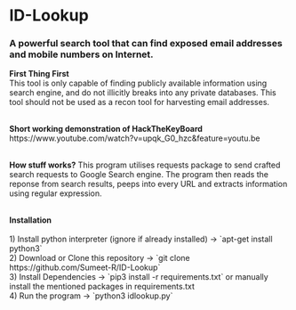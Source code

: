 # ID-Lookup
<h3>A powerful search tool that can find exposed email addresses and mobile numbers on Internet.</h3>

<b>First Thing First</b><br>
This tool is only capable of finding publicly available information using search engine, and do not illicitly breaks into any private databases. This tool should not be used as a recon tool for harvesting email addresses.


<br>
<b> Short working demonstration of HackTheKeyBoard </b><br>
https://www.youtube.com/watch?v=upqk_G0_hzc&feature=youtu.be
<br><br>

<b>How stuff works?</b>
This program  utilises requests package to send crafted search requests to Google Search engine. The program then reads the reponse from search results, peeps into every URL and extracts information using regular expression.

<br>
<b> Installation</b><br><br>
1) Install python interpreter (ignore if already installed) -> `apt-get install python3`<br>
2) Download or Clone this repository -> `git clone https://github.com/Sumeet-R/ID-Lookup`<br>
3) Install Dependencies -> `pip3 install -r requirements.txt` or manually install the mentioned packages in requirements.txt<br>
4) Run the program -> `python3 idlookup.py`<br>

